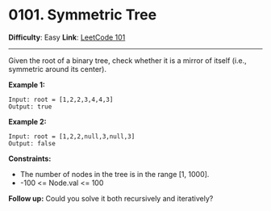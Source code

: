 # 0101. Symmetric Tree

**Difficulty**: Easy
**Link**: [LeetCode 101](https://leetcode.com/problems/symmetric-tree/)

---

Given the root of a binary tree, check whether it is a mirror of itself (i.e., symmetric around its center).

**Example 1:**

    Input: root = [1,2,2,3,4,4,3]
    Output: true

**Example 2:**

    Input: root = [1,2,2,null,3,null,3]
    Output: false

**Constraints:**

* The number of nodes in the tree is in the range [1, 1000].
* -100 <= Node.val <= 100

**Follow up:** Could you solve it both recursively and iteratively?
